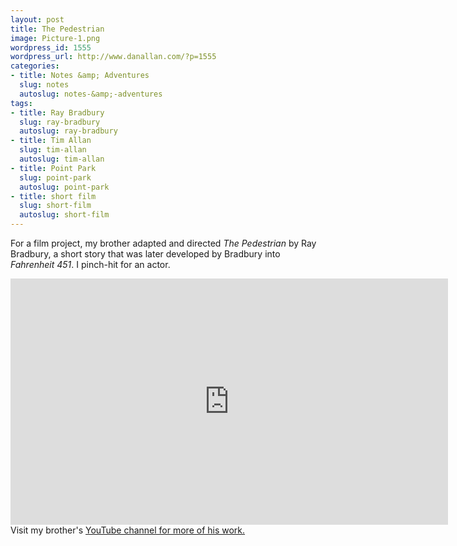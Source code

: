```yaml
---
layout: post
title: The Pedestrian
image: Picture-1.png
wordpress_id: 1555
wordpress_url: http://www.danallan.com/?p=1555
categories:
- title: Notes &amp; Adventures
  slug: notes
  autoslug: notes-&amp;-adventures
tags:
- title: Ray Bradbury
  slug: ray-bradbury
  autoslug: ray-bradbury
- title: Tim Allan
  slug: tim-allan
  autoslug: tim-allan
- title: Point Park
  slug: point-park
  autoslug: point-park
- title: short film
  slug: short-film
  autoslug: short-film
---
```


For a film project, my brother adapted and directed _The Pedestrian_ by Ray Bradbury, a short story that was later developed by Bradbury into _Fahrenheit 451_. I pinch-hit for an actor.
<iframe width="700" height="394" src="http://www.youtube.com/embed/Bqrz1Ey8e_g" frameborder="0" allowfullscreen></iframe>
Visit my brother's <a href="http://www.youtube.com/user/filmpatrol22" title="Tim Allan "filmpatrol22"">YouTube channel for more of his work.
